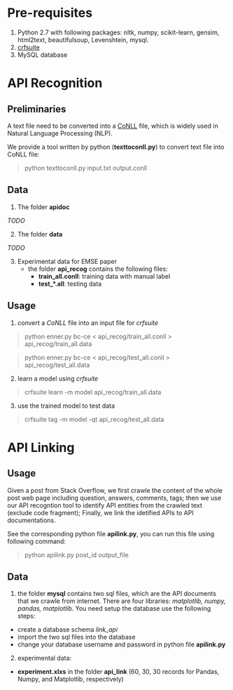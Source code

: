 # Pre-requisites

1. Python 2.7 with following packages: nltk, numpy, scikit-learn, gensim, html2text, beautifulsoup, Levenshtein, mysql.
2. <a href="http://www.chokkan.org/software/crfsuite/">crfsuite</a>
3. MySQL database

# API Recognition
## Preliminaries
A text file need to be converted into a <a href="http://www.signll.org/conll/">CoNLL</a> file, which is widely used in Natural Language Processing (NLP). 

We provide a tool written by python (**texttoconll.py**) to convert text file into CoNLL file:
 > python texttoconll.py input.txt output.conll
 
## Data
1. The folder **apidoc**

*TODO*

2. The folder **data**

*TODO*

3. Experimental data for EMSE paper
     * the folder **api_recog** contains the following files:
       - **train_all.conll**: training data with manual label
       - **test_\*.all**: testing data

## Usage
1. convert a *CoNLL* file into an input file for *crfsuite*

> python enner.py bc-ce < api_recog/train_all.conll > api_recog/train_all.data

> python enner.py bc-ce < api_recog/test_all.conll > api_recog/test_all.data

2. learn a model using *crfsuite* 
> crfsuite learn -m model api_recog/train_all.data

3. use the trained model to test data
> crfsuite tag -m model -qt api_recog/test_all.data

# API Linking

## Usage
Given a post from Stack Overflow, we first crawle the content of the whole post web page including question, answers, comments, tags; then we use our API recogntion tool to identify API entities from the crawled text (exclude code fragment);
Finally, we link the idetified APIs to API documentations. 

See the corresponding python file **apilink.py**, you can run this file using following command:
> python apilink.py post_id output_file

## Data
1. the folder **mysql** contains two sql files, which are the API documents that we crawle from internet. There are four libraries: *matplotlib, numpy, pandas, matplotlib*. You need setup the database use the following steps:

* create a database schema *link_api*
* import the two sql files into the database
* change your database username and password in python file **apilink.py**

2. experimental data: 

* **experiment.xlxs** in the folder **api_link** (60, 30, 30 records for Pandas, Numpy, and Matplotlib, respectively)




